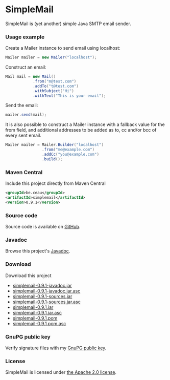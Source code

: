 # SimpleMail

SimpleMail is (yet another) simple Java SMTP email sender.

### Usage example

Create a Mailer instance to send email using localhost:

```Java
Mailer mailer = new Mailer("localhost");
```

Construct an email:

```Java
Mail mail = new Mail()
			.from("m@test.com")
			.addTo("t@test.com")
			.withSubject("Hi")
			.withText("This is your email");
```

Send the email:

```Java
mailer.send(mail);
```

It is also possible to construct a Mailer instance with a fallback value for the from field, and additional addresses to be added as to, cc and/or bcc of every sent email.

```Java
Mailer mailer = Mailer.Builder("localhost")
				.from("me@example.com")
				.addCc("you@example.com")
				.build();
```


### Maven Central
Include this project directly from Maven Central
```XML
<groupId>be.ceau</groupId>
<artifactId>simplemail</artifactId>
<version>0.9.1</version>
```

###	Source code
Source code is available on [GitHub](https://github.com/mdewilde/simplemail).

### Javadoc
Browse this project's [Javadoc](https://www.ceau.be/simplemail/apidocs/index.html).

### Download
Download this project
* [simplemail-0.9.1-javadoc.jar](https://www.ceau.be/simplemail/simplemail-0.9.1-javadoc.jar)
* [simplemail-0.9.1-javadoc.jar.asc](https://www.ceau.be/simplemail/simplemail-0.9.1-javadoc.jar.asc)
* [simplemail-0.9.1-sources.jar](https://www.ceau.be/simplemail/simplemail-0.9.1-sources.jar)
* [simplemail-0.9.1-sources.jar.asc](https://www.ceau.be/simplemail/simplemail-0.9.1-sources.jar.asc)
* [simplemail-0.9.1.jar](https://www.ceau.be/simplemail/simplemail-0.9.1.jar)
* [simplemail-0.9.1.jar.asc](https://www.ceau.be/simplemail/simplemail-0.9.1.jar.asc)
* [simplemail-0.9.1.pom](https://www.ceau.be/simplemail/simplemail-0.9.1.pom)
* [simplemail-0.9.1.pom.asc](https://www.ceau.be/simplemail/simplemail-0.9.1.pom.asc)

### GnuPG public key
Verify signature files with my [GnuPG public key](https://www.ceau.be/pubkey.gpg).

### License
SimpleMail is licensed under [the Apache 2.0 license](http://www.apache.org/licenses/LICENSE-2.0.txt).